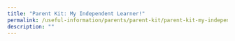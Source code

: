 ```yaml
---
title: "Parent Kit: My Independent Learner!"
permalink: /useful-information/parents/parent-kit/parent-kit-my-independent-learner/
description: ""
---
```

